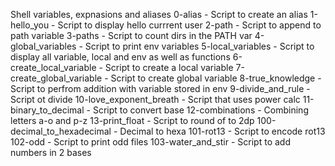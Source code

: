 Shell variables, expnasions and aliases
0-alias - Script to create an alias
1-hello_you - Script to display hello currrent user
2-path - Script to append to path variable
3-paths - Script to count dirs in the PATH var
4-global_variables - Script to print env variables
5-local_variables - Script to display all variable, local and env as well as functions
6-create_local_variable - Script to create a local variable
7-create_global_variable - Script to create global variable
8-true_knowledge - Script to perfrom addition with variable stored in env
9-divide_and_rule - Script ot divide
10-love_exponent_breath - Script that uses power calc
11-binary_to_decimal - Script to convert base
12-combinations - Combining letters a-o and p-z
13-print_float - Script to round of to 2dp
100-decimal_to_hexadecimal - Decimal to hexa
101-rot13 - Script to encode rot13
102-odd - Script to print odd files
103-water_and_stir - Script to add numbers in 2 bases